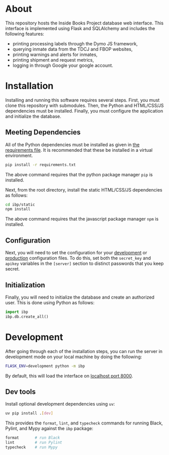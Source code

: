 # About

This repository hosts the Inside Books Project database web interface.
This interface is implemented using Flask and SQLAlchemy and includes the following features:

- printing processing labels through the Dymo JS framework,
- querying inmate data from the TDCJ and FBOP websites,
- printing warnings and alerts for inmates,
- printing shipment and request metrics,
- logging in through Google your google account.

# Installation

Installing and running this software requires several steps.
First, you must clone this repository with submodules.
Then, the Python and HTML/CSS/JS dependencies must be installed.
Finally, you must configure the application and initialize the database.

## Meeting Dependencies

All of the Python dependencies must be installed as given in [the requirements file](requirements.txt).
It is recommended that these be installed in a virtual environment.

```bash
pip install -r requirements.txt
```

The above command requires that the python package manager `pip` is installed.

Next, from the root directory, install the static HTML/CSS/JS dependencies as follows:

```bash
cd ibp/static
npm install
```

The above command requires that the javascript package manager `npm` is installed.

## Configuration

Next, you will need to set the configuration for your [development](conf/dev.conf) or [production](conf/production.conf) configuration files.
To do this, set both the `secret_key` and `apikey` variables in the `[server]` section to distinct passwords that you keep secret.

## Initialization

Finally, you will need to initialize the database and create an authorized user.
This is done using Python as follows:

```python
import ibp
ibp.db.create_all()
```

# Development

After going through each of the installation steps,
you can run the server in development mode on your local machine by doing the following:

```bash
FLASK_ENV=development python -m ibp
```

By default, this will load the interface on [localhost port 8000](http://localhost:8000).

## Dev tools

Install optional development dependencies using `uv`:

```bash
uv pip install .[dev]
```

This provides the `format`, `lint`, and `typecheck` commands for running
Black, Pylint, and Mypy against the `ibp` package:

```bash
format       # run Black
lint         # run Pylint
typecheck    # run Mypy
```
